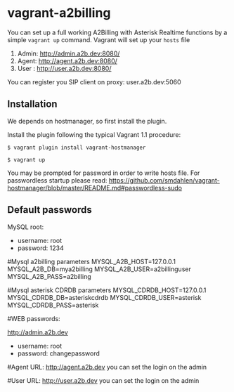 vagrant-a2billing
==================

You can set up a full working A2Billing with Asterisk Realtime functions by a simple `vagrant up` command.
Vagrant will set up your `hosts` file 

1. Admin: http://admin.a2b.dev:8080/
2. Agent: http://agent.a2b.dev:8080/
3. User : http://user.a2b.dev:8080/

You can register you SIP client on proxy: user.a2b.dev:5060


Installation
------------
We depends on hostmanager, so first install the plugin.

Install the plugin following the typical Vagrant 1.1 procedure:

    $ vagrant plugin install vagrant-hostmanager
    
    $ vagrant up
        
You may be prompted for password in order to write hosts file. For passwordless startup please read:
https://github.com/smdahlen/vagrant-hostmanager/blob/master/README.md#passwordless-sudo


Default passwords
-----------------

MySQL root:
- username: root
- password: 1234

#Mysql a2billing parameters
MYSQL_A2B_HOST=127.0.0.1
MYSQL_A2B_DB=mya2billing
MYSQL_A2B_USER=a2billinguser
MYSQL_A2B_PASS=a2billing

#Mysql asterisk CDRDB parameters
MYSQL_CDRDB_HOST=127.0.0.1
MYSQL_CDRDB_DB=asteriskcdrdb
MYSQL_CDRDB_USER=asterisk
MYSQL_CDRDB_PASS=asterisk


#WEB passwords:

http://admin.a2b.dev
- username: root
- password: changepassword

#Agent
URL: http://agent.a2b.dev
you can set the login on the admin

#User
URL: http://user.a2b.dev
you can set the login on the admin

